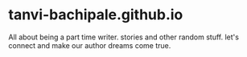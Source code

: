 # tanvi-bachipale.github.io
All about being a part time writer. stories and other random stuff. let's connect and make our author dreams come true. 

